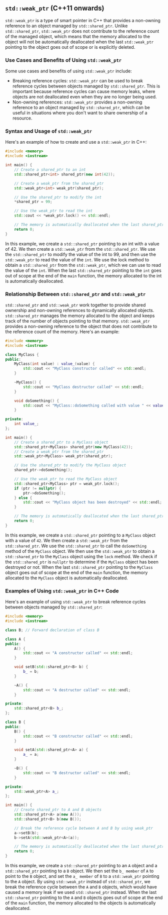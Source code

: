 ## `std::weak_ptr` (C++11 onwards)
`std::weak_ptr` is a type of smart pointer in C++ that provides a non-owning reference to an object managed by `std::shared_ptr`. Unlike `std::shared_ptr`, `std::weak_ptr` does not contribute to the reference count of the managed object, which means that the memory allocated to the object will not be automatically deallocated when the last `std::weak_ptr` pointing to the object goes out of scope or is explicitly deleted.

### Use Cases and Benefits of Using `std::weak_ptr`
Some use cases and benefits of using `std::weak_ptr` include:
* Breaking reference cycles: `std::weak_ptr` can be used to break reference cycles between objects managed by `std::shared_ptr`. This is important because reference cycles can cause memory leaks, where objects are not deallocated even when they are no longer being used.
* Non-owning references: `std::weak_ptr` provides a non-owning reference to an object managed by `std::shared_ptr`, which can be useful in situations where you don't want to share ownership of a resource.

### Syntax and Usage of `std::weak_ptr`
Here's an example of how to create and use a `std::weak_ptr` in C++:
```cpp
#include <memory>
#include <iostream>

int main() {
    // Create a shared_ptr to an int
    std::shared_ptr<int> shared_ptr(new int(42));

    // Create a weak_ptr from the shared_ptr
    std::weak_ptr<int> weak_ptr(shared_ptr);

    // Use the shared_ptr to modify the int
    *shared_ptr = 99;

    // Use the weak_ptr to read the int
    std::cout << *weak_ptr.lock() << std::endl;

    // The memory is automatically deallocated when the last shared_ptr pointing to the int goes out of scope
    return 0;
}
```
In this example, we create a `std::shared_ptr` pointing to an int with a value of 42. We then create a `std::weak_ptr` from the `std::shared_ptr`. We use the `std::shared_ptr` to modify the value of the int to 99, and then use the `std::weak_ptr` to read the value of the `int`. We use the lock method to obtain a `std::shared_ptr` from the `std::weak_ptr`, which we can use to read the value of the `int`. When the last `std::shared_ptr` pointing to the `int` goes out of scope at the end of the `main` function, the memory allocated to the int is automatically deallocated.

### Relationship Between `std::shared_ptr` and `std::weak_ptr`
`std::shared_ptr` and `std::weak_ptr` work together to provide shared ownership and non-owning references to dynamically allocated objects. `std::shared_ptr` manages the memory allocated to the object and keeps track of the number of objects pointing to that memory. `std::weak_ptr` provides a non-owning reference to the object that does not contribute to the reference count of the memory. Here's an example:
```cpp
#include <memory>
#include <iostream>

class MyClass {
public:
    MyClass(int value) : value_(value) {
        std::cout << "MyClass constructor called" << std::endl;
    }

    ~MyClass() {
        std::cout << "MyClass destructor called" << std::endl;
    }

    void doSomething() {
        std::cout << "MyClass::doSomething called with value " << value_ << std::endl;
    }

private:
    int value_;
};

int main() {
    // Create a shared_ptr to a MyClass object
    std::shared_ptr<MyClass> shared_ptr(new MyClass(42));
    // Create a weak_ptr from the shared_ptr
    std::weak_ptr<MyClass> weak_ptr(shared_ptr);

    // Use the shared_ptr to modify the MyClass object
    shared_ptr->doSomething();

    // Use the weak_ptr to read the MyClass object
    std::shared_ptr<MyClass> ptr = weak_ptr.lock();
    if (ptr != nullptr) {
        ptr->doSomething();
    } else {
        std::cout << "MyClass object has been destroyed" << std::endl;
    }

    // The memory is automatically deallocated when the last shared_ptr pointing to the MyClass object goes out of scope
    return 0;
}
```
In this example, we create a `std::shared_ptr` pointing to a `MyClass` object with a value of `42`. We then create a `std::weak_ptr` from the `std::shared_ptr`. We use the `std::shared_ptr` to call the `doSomething` method of the `MyClass` object. We then use the `std::weak_ptr` to obtain a `std::shared_ptr` to the `MyClass` object using the `lock` method. We check if the `std::shared_ptr` is `nullptr` to determine if the `MyClass` object has been destroyed or not. When the last `std::shared_ptr` pointing to the `MyClass` object goes out of scope at the end of the `main` function, the memory allocated to the `MyClass` object is automatically deallocated.

### Examples of Using `std::weak_ptr` in C++ Code
Here's an example of using `std::weak_ptr` to break reference cycles between objects managed by `std::shared_ptr`:
```cpp
#include <memory>
#include <iostream>

class B; // Forward declaration of class B

class A {
public:
    A() {
        std::cout << "A constructor called" << std::endl;
    }

    void setB(std::shared_ptr<B> b) {
        b_ = b;
    }

    ~A() {
        std::cout << "A destructor called" << std::endl;
    }

private:
    std::shared_ptr<B> b_;
};

class B {
public:
    B() {
        std::cout << "B constructor called" << std::endl;
    }

    void setA(std::shared_ptr<A> a) {
        a_ = a;
    }

    ~B() {
        std::cout << "B destructor called" << std::endl;
    }

private:
    std::weak_ptr<A> a_;
};

int main() {
    // Create shared_ptr to A and B objects
    std::shared_ptr<A> a(new A());
    std::shared_ptr<B> b(new B());

    // Break the reference cycle between A and B by using weak_ptr
    a->setB(b);
    b->setA(std::weak_ptr<A>(a));

    // The memory is automatically deallocated when the last shared_ptr pointing to the A and B objects goes out of scope
    return 0;
}
```
In this example, we create a `std::shared_ptr` pointing to an `A` object and a `std::shared_ptr` pointing to a `B` object. We then set the `b_ member` of `A` to point to the `B` object, and set the `a_ member` of `B` to a `std::weak_ptr` pointing to the `A` object. By using `std::weak_ptr` instead of `std::shared_ptr`, we break the reference cycle between the `A` and `B` objects, which would have caused a memory leak if we used `std::shared_ptr` instead. When the last `std::shared_ptr` pointing to the `A` and `B` objects goes out of scope at the end of the `main` function, the memory allocated to the objects is automatically deallocated.